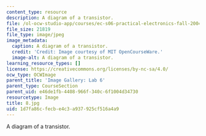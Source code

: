 ```yaml
---
content_type: resource
description: A diagram of a transistor.
file: /ol-ocw-studio-app/courses/ec-s06-practical-electronics-fall-2004/1d7fa86cfecbe4c3a937925cf516a4a9_8.jpg
file_size: 21819
file_type: image/jpeg
image_metadata:
  caption: A diagram of a transistor.
  credit: 'Credit: Image courtesy of MIT OpenCourseWare.'
  image-alt: A diagram of a transistor.
learning_resource_types: []
license: https://creativecommons.org/licenses/by-nc-sa/4.0/
ocw_type: OCWImage
parent_title: 'Image Gallery: Lab 6'
parent_type: CourseSection
parent_uid: e46de1fb-4408-966f-340c-6f1004d34730
resourcetype: Image
title: 8.jpg
uid: 1d7fa86c-fecb-e4c3-a937-925cf516a4a9
---
```

A diagram of a transistor.